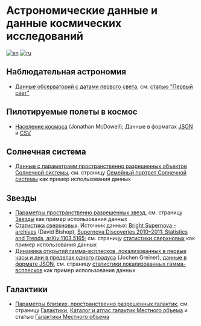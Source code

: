 # Астрономические данные и данные космических исследований

[![en](https://img.shields.io/badge/lang-en-red.svg)](README.md)
[![ru](https://img.shields.io/badge/lang-ru-green.svg)](README-ru.md)

## Наблюдательная астрономия

* [Данные обсерваторий с датами первого света](./observatories.json),
  см. [статью "Первый свет"](https://vk.com/@planetariumvg-pervyi-svet-kak-observatorii-nachinaut-rabotu)

## Пилотируемые полеты в космос

* [Население космоса](https://planet4589.org/space/astro/web/pop.html) (Jonathan McDowell);
  Данные в форматах [JSON](./space_population.json) и [CSV](./space_population.csv)

## Солнечная система

* [Данные с параметрами пространственно разрешенных объектов Солнечной системы](./solarsystem/resolved.json),
  см. страницу [Семейный портрет Солнечной системы](https://gvard.github.io/solarsystem/resolved/) как пример использования данных

## Звезды

* [Параметры пространственно разрешенных звезд](./stars/resolved.json),
  см. страницу [Звезды](https://gvard.github.io/stars/resolved/) как пример использования данных
* [Статистика сверхновых](./stars/sne-stats.json).
  Источник данных:
  [Bright Supernova - archives](https://rochesterastronomy.org/snimages/archives.html) (David Bishop),
  [Supernova Discoveries 2010–2011: Statistics and Trends, arXiv:1103.5165](https://arxiv.org/abs/1103.5165);
  см. страницу [статистики сверхновых](https://gvard.github.io/stars/snstats/) как пример использования данных
* [Динамика открытий гамма-всплесков, локализованных в первые часы и дни в пределах одного градуса](https://www.mpe.mpg.de/~jcg/grbgen.html) (Jochen Greiner),
  [данные в формате JSON](./stars/grbs-localized-stats.json),
  см. страницу [статистики локализованных гамма-всплесков](https://gvard.github.io/grb/stats/) как пример использования данных

## Галактики

* [Параметры близких, пространственно разрешенных галактик](./galaxies/nearby.json),
  см. страницу [Галактики](https://gvard.github.io/galaxies/),
  [Каталог и атлас галактик Местного объема](https://www.sao.ru/lv/lvgdb/introduction.php) и
  статью [Галактики Местного объема](https://vk.com/@planetariumvg-astronomicheskie-dannye-galaktiki-mestnogo-obema)
